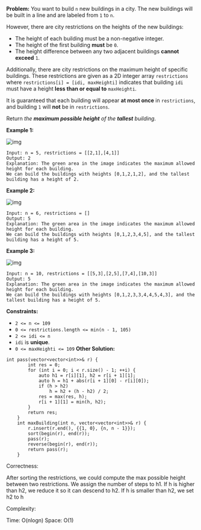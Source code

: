 **Problem:**
You want to build `n` new buildings in a city. The new buildings will be built in a line and are labeled from `1` to `n`.

However, there are city restrictions on the heights of the new buildings:

- The height of each building must be a non-negative integer.
- The height of the first building **must** be `0`.
- The height difference between any two adjacent buildings **cannot exceed** `1`.

Additionally, there are city restrictions on the maximum height of specific buildings. These restrictions are given as a 2D integer array `restrictions` where `restrictions[i] = [idi, maxHeighti]` indicates that building `idi` must have a height **less than or equal to** `maxHeighti`.

It is guaranteed that each building will appear **at most once** in `restrictions`, and building `1` will **not** be in `restrictions`.

Return *the **maximum possible height** of the **tallest** building*.

 

**Example 1:**

![img](https://assets.leetcode.com/uploads/2021/04/08/ic236-q4-ex1-1.png)

```
Input: n = 5, restrictions = [[2,1],[4,1]]
Output: 2
Explanation: The green area in the image indicates the maximum allowed height for each building.
We can build the buildings with heights [0,1,2,1,2], and the tallest building has a height of 2.
```

**Example 2:**

![img](https://assets.leetcode.com/uploads/2021/04/08/ic236-q4-ex2.png)

```
Input: n = 6, restrictions = []
Output: 5
Explanation: The green area in the image indicates the maximum allowed height for each building.
We can build the buildings with heights [0,1,2,3,4,5], and the tallest building has a height of 5.
```

**Example 3:**

![img](https://assets.leetcode.com/uploads/2021/04/08/ic236-q4-ex3.png)

```
Input: n = 10, restrictions = [[5,3],[2,5],[7,4],[10,3]]
Output: 5
Explanation: The green area in the image indicates the maximum allowed height for each building.
We can build the buildings with heights [0,1,2,3,3,4,4,5,4,3], and the tallest building has a height of 5.
```

 

**Constraints:**

- `2 <= n <= 109`
- `0 <= restrictions.length <= min(n - 1, 105)`
- `2 <= idi <= n`
- `idi` is **unique**.
- `0 <= maxHeighti <= 109`
**Other Solution:**
```
int pass(vector<vector<int>>& r) {
        int res = 0;
        for (int i = 0; i < r.size() - 1; ++i) {
            auto h1 = r[i][1], h2 = r[i + 1][1];
            auto h = h1 + abs(r[i + 1][0] - r[i][0]);
            if (h > h2)
                h = h2 + (h - h2) / 2;
            res = max(res, h);
            r[i + 1][1] = min(h, h2);
        }
        return res;
    }
    int maxBuilding(int n, vector<vector<int>>& r) {
        r.insert(r.end(), {{1, 0}, {n, n - 1}});
        sort(begin(r), end(r));
        pass(r);
        reverse(begin(r), end(r));
        return pass(r);
    }
```
Correctness:

After sorting the restrictions, we could compute the max possible height between two restrictions. We assign the number of steps to h1. If h is higher than h2, we reduce it so it can descend to h2. If h is smaller than h2, we set h2 to h

Complexity:

Time: O(nlogn)
Space: O(1)
